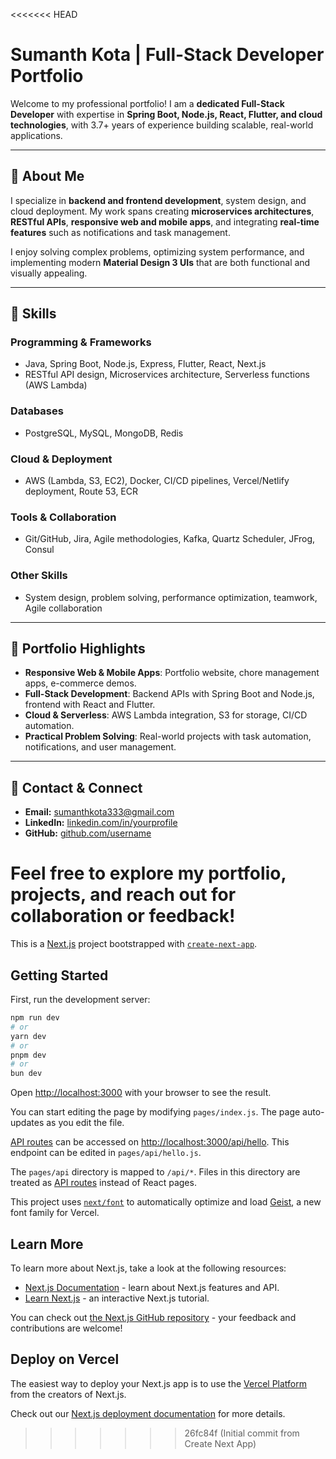 <<<<<<< HEAD
# Sumanth Kota | Full-Stack Developer Portfolio

Welcome to my professional portfolio! I am a **dedicated Full-Stack Developer** with expertise in **Spring Boot, Node.js, React, Flutter, and cloud technologies**, with 3.7+ years of experience building scalable, real-world applications.

---

## 🔹 About Me
I specialize in **backend and frontend development**, system design, and cloud deployment. My work spans creating **microservices architectures**, **RESTful APIs**, **responsive web and mobile apps**, and integrating **real-time features** such as notifications and task management.

I enjoy solving complex problems, optimizing system performance, and implementing modern **Material Design 3 UIs** that are both functional and visually appealing.

---

## 🔹 Skills

### **Programming & Frameworks**
- Java, Spring Boot, Node.js, Express, Flutter, React, Next.js
- RESTful API design, Microservices architecture, Serverless functions (AWS Lambda)

### **Databases**
- PostgreSQL, MySQL, MongoDB, Redis

### **Cloud & Deployment**
- AWS (Lambda, S3, EC2), Docker, CI/CD pipelines, Vercel/Netlify deployment, Route 53, ECR

### **Tools & Collaboration**
- Git/GitHub, Jira, Agile methodologies, Kafka, Quartz Scheduler, JFrog, Consul

### **Other Skills**
- System design, problem solving, performance optimization, teamwork, Agile collaboration

---

## 🔹 Portfolio Highlights
- **Responsive Web & Mobile Apps**: Portfolio website, chore management apps, e-commerce demos.
- **Full-Stack Development**: Backend APIs with Spring Boot and Node.js, frontend with React and Flutter.
- **Cloud & Serverless**: AWS Lambda integration, S3 for storage, CI/CD automation.
- **Practical Problem Solving**: Real-world projects with task automation, notifications, and user management.

---

## 🔹 Contact & Connect
- **Email:** sumanthkota333@gmail.com  
- **LinkedIn:** [linkedin.com/in/yourprofile](https://www.linkedin.com/in/sumanthkota-dev/)  
- **GitHub:** [github.com/username](https://github.com/sumanthkota-dev)  

Feel free to explore my portfolio, projects, and reach out for collaboration or feedback!
=======
This is a [Next.js](https://nextjs.org) project bootstrapped with [`create-next-app`](https://nextjs.org/docs/pages/api-reference/create-next-app).

## Getting Started

First, run the development server:

```bash
npm run dev
# or
yarn dev
# or
pnpm dev
# or
bun dev
```

Open [http://localhost:3000](http://localhost:3000) with your browser to see the result.

You can start editing the page by modifying `pages/index.js`. The page auto-updates as you edit the file.

[API routes](https://nextjs.org/docs/pages/building-your-application/routing/api-routes) can be accessed on [http://localhost:3000/api/hello](http://localhost:3000/api/hello). This endpoint can be edited in `pages/api/hello.js`.

The `pages/api` directory is mapped to `/api/*`. Files in this directory are treated as [API routes](https://nextjs.org/docs/pages/building-your-application/routing/api-routes) instead of React pages.

This project uses [`next/font`](https://nextjs.org/docs/pages/building-your-application/optimizing/fonts) to automatically optimize and load [Geist](https://vercel.com/font), a new font family for Vercel.

## Learn More

To learn more about Next.js, take a look at the following resources:

- [Next.js Documentation](https://nextjs.org/docs) - learn about Next.js features and API.
- [Learn Next.js](https://nextjs.org/learn-pages-router) - an interactive Next.js tutorial.

You can check out [the Next.js GitHub repository](https://github.com/vercel/next.js) - your feedback and contributions are welcome!

## Deploy on Vercel

The easiest way to deploy your Next.js app is to use the [Vercel Platform](https://vercel.com/new?utm_medium=default-template&filter=next.js&utm_source=create-next-app&utm_campaign=create-next-app-readme) from the creators of Next.js.

Check out our [Next.js deployment documentation](https://nextjs.org/docs/pages/building-your-application/deploying) for more details.
>>>>>>> 26fc84f (Initial commit from Create Next App)
